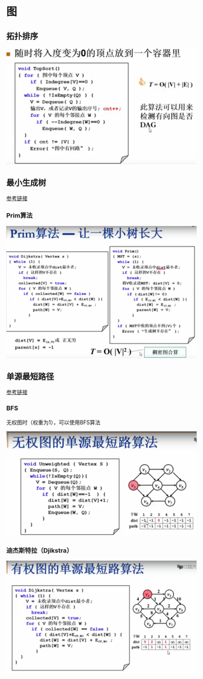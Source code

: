 # 图

## 拓扑排序

![](../../../pics/algorithms/拓扑排序.png)

## 最小生成树

[参考链接](https://www.youtube.com/watch?v=-E42M_yDWzI)

### Prim算法

![](../../../pics/algorithms/Prim算法.png)

## 单源最短路径

[参考链接](https://www.youtube.com/watch?v=ypE6a1Kk-6Q)

### BFS

无权图时（权重为1），可以使用BFS算法

![](../../../pics/algorithms/无权图的单源最短路径.png)

### 迪杰斯特拉（Djikstra）

![](../../../pics/algorithms/有权图的单源最短路径.png)